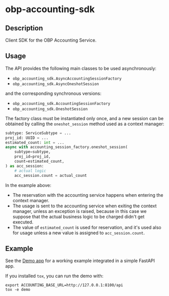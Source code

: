# obp-accounting-sdk

## Description

Client SDK for the OBP Accounting Service.


## Usage

The API provides the following main classes to be used asynchronously:

- `obp_accounting_sdk.AsyncAccountingSessionFactory`
- `obp_accounting_sdk.AsyncOneshotSession`

and the corresponding synchronous versions:

- `obp_accounting_sdk.AccountingSessionFactory`
- `obp_accounting_sdk.OneshotSession`

The factory class must be instantiated only once, and a new session can be obtained by calling the `oneshot_session` method used as a context manager:

```python
subtype: ServiceSubtype = ...
proj_id: UUID = ...
estimated_count: int = ...
async with accounting_session_factory.oneshot_session(
    subtype=subtype,
    proj_id=proj_id,
    count=estimated_count,
) as acc_session:
    # actual logic
    acc_session.count = actual_count
```

In the example above:
- The reservation with the accounting service happens when entering the context manager.
- The usage is sent to the accounting service when exiting the context manager, unless an exception is raised, because in this case we suppose that the actual business logic to be charged didn't get executed.
- The value of `estimated_count` is used for reservation, and it's used also for usage unless a new value is assigned to `acc_session.count`.


## Example

See the [Demo app](demo/app) for a working example integrated in a simple FastAPI app.

If you installed `tox`, you can run the demo with:

```commandline
export ACCOUNTING_BASE_URL=http://127.0.0.1:8100/api
tox -e demo
```

